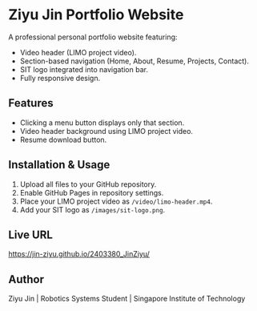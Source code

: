 
# Ziyu Jin Portfolio Website

A professional personal portfolio website featuring:
- Video header (LIMO project video).
- Section-based navigation (Home, About, Resume, Projects, Contact).
- SIT logo integrated into navigation bar.
- Fully responsive design.

## Features
- Clicking a menu button displays only that section.
- Video header background using LIMO project video.
- Resume download button.

## Installation & Usage
1. Upload all files to your GitHub repository.
2. Enable GitHub Pages in repository settings.
3. Place your LIMO project video as `/video/limo-header.mp4`.
4. Add your SIT logo as `/images/sit-logo.png`.

## Live URL
https://jin-ziyu.github.io/2403380_JinZiyu/
## Author
Ziyu Jin | Robotics Systems Student | Singapore Institute of Technology
